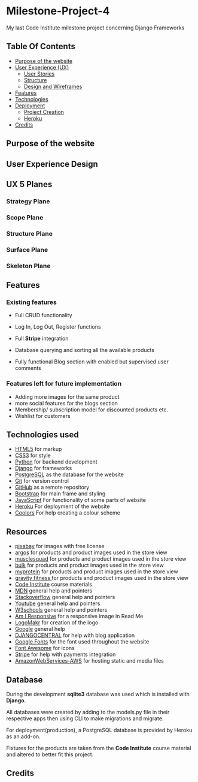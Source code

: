 
# Milestone-Project-4
My last Code Institute milestone project concerning Django Frameworks

## Table Of Contents
* [Purpose of the website](#purpose-of-the-website)
* [User Experience (UX)](#user-experience-design)
    * [User Stories](#user-stories)
    * [Structure](#structure)
    * [Design and Wireframes](#design-and-wireframes)
* [Features](#features)
* [Technologies](#technologies)
* [Deployment](#deployment)
    * [Project Creation](#project-creation)
    * [Heroku](#using-heroku)
* [Credits](#credits)


## Purpose of the website

## User Experience Design

## UX 5 Planes

### Strategy Plane


### Scope Plane


### Structure Plane


### Surface Plane


### Skeleton Plane


## Features

### Existing features
- Full CRUD functionality 
- Log In, Log Out, Register functions 

- Full **Stripe** integration
- Database querying and sorting all the available products
- Fully functional Blog section with enabled but supervised user comments

### Features left for future implementation
- Adding more images for the same product
- more social features for the blogs section
- Membership/ subscription model for discounted products etc.
- Wishlist for customers


## Technologies used

* [HTML5](https://en.wikipedia.org/wiki/HTML) for markup
* [CSS3](https://en.wikipedia.org/wiki/CSS) for style
* [Python](https://www.python.org/) for backend development
* [Django](https://www.djangoproject.com/) for frameworks
* [PostgreSQL](https://www.postgresql.org//) as the database for the website
* [Git](https://git-scm.com/) for version control
* [GitHub](https://github.com/) as a remote repository
* [Bootstrap](https://getbootstrap.com/) for main frame and styling
* [JavaScript](https://www.javascript.com/) For functionality of some parts of website
* [Heroku](https://www.heroku.com/) For deployment of the website
* [Coolors](https://coolors.co/) For help creating a colour scheme

## Resources

* [pixabay](https://pixabay.com/) for images with free license
* [argos]([https://www.argos.co.uk/) for products and product images used in the store view
* [musclesquad](https://musclesquad.com/) for products and product images used in the store view
* [bulk](https://www.bulk.com/uk/) for products and product images used in the store view
* [myprotein](https://www.myprotein.com/) for products and product images used in the store view
* [gravity fitness ](https://www.gravityfitness.co.uk/shop/) for products and product images used in the store view
* [Code Institute](https://codeinstitute.net/) course materials
* [MDN](https://developer.mozilla.org/en-US/) general help and pointers
* [Stackoverflow](https://stackoverflow.com/) general help and pointers
* [Youtube](https://www.youtube.com/) general help and pointers
* [W3schools](https://www.w3schools.com/) general help and pointers
* [Am I Responsive](http://ami.responsivedesign.is/) for a responsive image in Read Me
* [LogoMakr](https://logomakr.com/) for creation of the logo
* [Google](https://www.google.ie/) general help
* [DJANGOCENTRAL](https://djangocentral.com/) for help with blog application
* [Google Fonts](https://fonts.google.com/) for the font used throughout the website
* [Font Awesome](https://fontawesome.com/) for icons
* [Stripe](https://stripe.com/ie) for help with payments integration
* [AmazonWebServices-AWS](https://aws.amazon.com/) for hosting static and media files


## Database
During the development **sqlite3** database was used which is installed with **Django**.

All databases were created by adding to the models.py file in their respective apps then using CLI to make migrations and migrate.

For deployment(production), a PostgreSQL database is provided by Heroku as an add-on.

Fixtures for the products are taken from the **Code Institute** course material and altered
to better fit this project. 



## Credits




